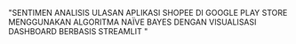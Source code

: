 "SENTIMEN ANALISIS ULASAN APLIKASI SHOPEE 
DI GOOGLE PLAY STORE MENGGUNAKAN ALGORITMA NAÏVE BAYES DENGAN VISUALISASI DASHBOARD BERBASIS STREAMLIT
" 
